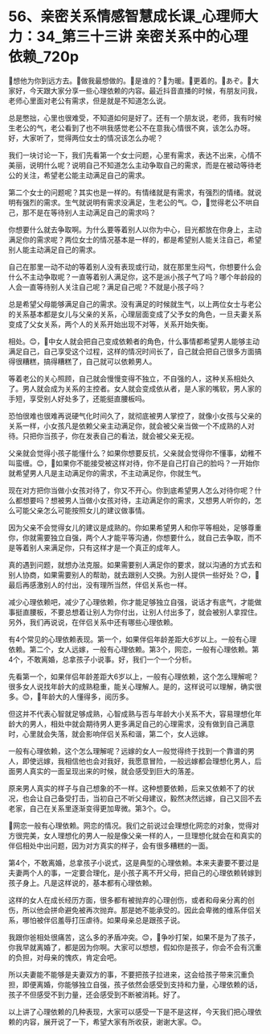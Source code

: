 # 56、亲密关系情感智慧成长课_心理师大力：34_第三十三讲  亲密关系中的心理依赖_720p

🎼想他为你到远方去。🎼做我最想做的。🎼是谁的？🎼为暖。🎼更着的。🎼あぞ。🎼大家好，今天跟大家分享一些心理依赖的内容。最近抖音直播的时候，有朋友问我，老师心里面对老公有需求，但是就是不知道怎么说。

总是憋拙，心里也很难受，不知道如何是好了。还有一个朋友说，老师，我有时候生老公的气，老公看到了也不哄我感觉老公不在意我心情很不爽，该怎么办呀。好，大家听了，觉得两位女士的情况该怎么办呢？

我们一块讨论一下，我们先看第一个女士问题，心里有需求，表达不出来，心情不美丽，说明什么呢？说明自己不知道怎么主动争取自己的需求，而是在被动等待老公的关注，希望老公能主动满足自己的需求。

第二个女士的问题呢？其实也是一样的。有情绪就是有需求，有强烈的情绪。就说明有强烈的需求。生气就说明有需求没满足，生老公的气。😊，🎼觉得老公不哄自己，那不是在等待别人主动满足自己的需求吗？

你想要什么就去争取啊。为什么要等着别人以你为中心，目光都放在你身上，主动满足你的需求呢？两位女士的情况基本是一样的，都是希望别人能关注自己，希望别人能主动满足自己的需求。

自己在那里一动不动的等着别人没有表现或行动，就在那里生闷气，你想要什么会什么不主动争取呢？一直等着别人满足你，这不是派小孩子气了吗？哪个年龄段的人会一直等待别人关注自己呢？满足自己呢？不就是小孩子吗？

总是希望父母能够满足自己的需求。没有满足的时候就生气，以上两位女士与老公的关系基本都是女儿与父亲的关系，心理层面变成了父予女的角色，一旦夫妻关系变成了父女关系，两个人的关系开始出现不对等，关系开始失衡。

相处。😊，🎼中女人就会把自己变成依赖者的角色，什么事情都希望男人能够主动满足自己，自己享受这个过程，这样的情况时间长了，自己就会把自己很多方面搞得很糟糕，搞得糟糕了，自己就可以依赖男人。

等着老公的关心照顾，自己就会慢慢变得不独立，不自强的人，这种关系相处久了。男人就会成为关系的主控者。女人就会变成依从者，是人家的嘴软，男人家的手短，享受别人好处多了，还能挺直腰板吗。

恐怕很难也很难再说硬气化时间久了，就彻底被男人掌控了，就像小女孩与父亲的关系一样，小女孩凡是依赖父亲主动满足你，就会被父亲当做一个不成熟的人对待。只把你当孩子，你在发表自己的看法，就会被父亲无视。

父亲就会觉得小孩子能懂什么？如果你想要反抗，父亲就会觉得你不懂事，幼稚不叫蛮缠。😊，🎼如果你不能接受被这样对待，你不是自己打自己的脸吗？一开始你就希望男人凡是主动满足你的需求，不主动满足你，你就生气。

现在对方把你当做小女孩对待了，你又不开心。你到底希望男人怎么对待你呢？什么都想要吗？想被男人当做小女孩对待，主动满足你的需求，又想男人听你的，怎么可能父亲怎么可能按照女儿的建议做事情。

因为父亲不会觉得女儿的建议是成熟的。你如果希望男人和你平等相处，足够尊重你，你就需要独立自强，两个人才能平等沟通，你想要什么，就自己去争取，而不是等着别人来满足你，只有这样才是一个真正的成年人。

真的遇到问题，就想办法克服。如果需要别人满足你的要求，就以沟通的方式去和别人协商，如果需要别人的帮助，就去跟别人交换。为别人提供一些好处？😊，🎼最后再感激别人的付出，没有理所当然，伴侣关系也一样。

减少心理依赖吧，减少了心理依赖，你才能足够独立自强，说话才有底气，才能做事挺直腰板，不要总想着让别人为你付出，让别人付出多了，就会被别人拿捏住。另外，我们再说说，在伴侣关系中还有哪些心理依赖。

有4个常见的心理依赖表现。第一个，如果伴侣年龄差距大6岁以上。一般有心理依赖。第二个，女人远嫁，一般有心理依赖。第3个，网恋，一般有心理依赖。第4个，不敢离婚，总拿孩子小说事。好，我们一个一个分析。

先看第一个，如果伴侣年龄差距大6岁以上，一般有心理依赖，这个怎么理解呢？很多女人说找年龄大的成熟稳重，能关心理解人。是的，这样说可以理解，确实很多。😊，🎼年龄大的人懂得多，阅历多。

但这并不代表心智就足够成熟，心智成熟与否与年龄大小关系不大，容易理想化年龄大的男人，相处中就会期待男人更多满足自己的心理需求，没有做到自己满意时，心里就会失落，就会影响伴侣关系和谐，第二个，女人远嫁。

一般有心理依赖，这个怎么理解呢？远嫁的女人一般觉得终于找到一个靠谱的男人，即使远嫁，我相信他也会对我好，我愿意冒险，一般远嫁都会理想化男人，后面男人真实的一面呈现出来的时候，就会感受到巨大的落差。

原来男人真实的样子与自己想象的不一样。这种想要依赖，后来又依赖不了的状况，也会让自己备受打击，当初自己不听父母建议，毅然决然远嫁，自己又回不去老家，自己在关系里逐渐变得更加卑微。第3个。😊。

🎼网恋一般有心理依赖。网恋的情况。我们之前说过会理想化网恋的对象，觉得对方很完美，女人理想化的男人一般是像父亲一样的人，一旦理想化就会在和真实的伴侣相处中出问题，因为对方真实的样子，会有很多糟糕的一面。

第4个，不敢离婚，总拿孩子小说式，这是典型的心理依赖。本来夫妻要不要过是夫妻两个人的事，一定要合理化，是小孩子离不开父母，把自己的心理依赖转嫁到孩子身上。凡是这样说的，基本都有心理依赖。

这样的女人在成长经历方面，很多都有被抛弃的心理创伤，或者和母亲分离的创伤，所以他会拼命避免被再次抛弃。那是她不能承受的。因此会卑微的维系伴侣关系，哪怕被伴侣羞辱打压虐待。如果母亲总是跟孩子说。

我跟你爸相处很痛苦，这么多的矛盾冲突。😊，🎼争吵打架，如果不是为了孩子，你我早就离婚了，都是因为你啊。大家可以想想，假如你是孩子，你会不会有沉重的负担，对母亲的愧疚，肯定会吧。

所以夫妻能不能够是夫妻双方的事，不要把孩子拉进来，这会给孩子带来沉重负担，即便离婚，你能够独立自强，孩子依然会感受到支持和力量，心理依赖的话，孩子不但感受不到力量，还会感受到不断被消耗。好了。

以上讲了心理依赖的几种表现，大家可以感受一下是不是这样，今天我们把心理依赖的内容，展开说了一下，希望大家有所收获，谢谢大家。😊。

